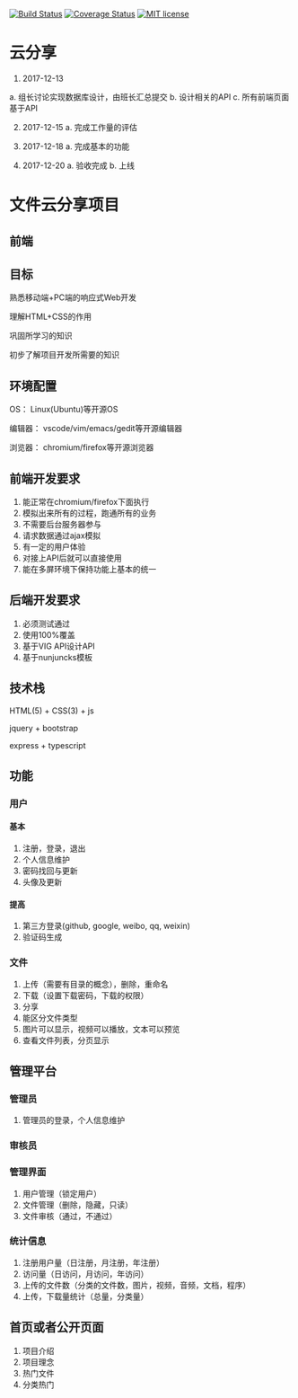 [![Build Status](https://travis-ci.org/rugao-web-fullstack/fileshare.svg?branch=master)](https://travis-ci.org/rugao-web-fullstack/fileshare)
[![Coverage Status](https://coveralls.io/repos/github/rugao-web-fullstack/fileshare/badge.svg?branch=master)](https://coveralls.io/github/rugao-web-fullstack/fileshare?branch=master)
[![MIT license](http://img.shields.io/badge/license-MIT-brightgreen.svg)](http://opensource.org/licenses/MIT)

云分享
===

1. 2017-12-13

a. 组长讨论实现数据库设计，由班长汇总提交
b. 设计相关的API
c. 所有前端页面基于API

2. 2017-12-15
a. 完成工作量的评估

3. 2017-12-18
a. 完成基本的功能

4. 2017-12-20
a. 验收完成
b. 上线

# 文件云分享项目

## 前端

## 目标

熟悉移动端+PC端的响应式Web开发

理解HTML+CSS的作用

巩固所学习的知识

初步了解项目开发所需要的知识

## 环境配置

OS： Linux(Ubuntu)等开源OS

编辑器： vscode/vim/emacs/gedit等开源编辑器

浏览器： chromium/firefox等开源浏览器

## 前端开发要求

1. 能正常在chromium/firefox下面执行
2. 模拟出来所有的过程，跑通所有的业务
3. 不需要后台服务器参与
4. 请求数据通过ajax模拟
5. 有一定的用户体验
6. 对接上API后就可以直接使用
7. 能在多屏环境下保持功能上基本的统一

## 后端开发要求

1. 必须测试通过
2. 使用100%覆盖
3. 基于VIG API设计API
4. 基于nunjuncks模板

## 技术栈

HTML(5) + CSS(3) + js

jquery + bootstrap

express + typescript

## 功能

### 用户

#### 基本
1. 注册，登录，退出
2. 个人信息维护
3. 密码找回与更新
4. 头像及更新

#### 提高
1. 第三方登录(github, google, weibo, qq, weixin)
2. 验证码生成

### 文件
1. 上传（需要有目录的概念），删除，重命名
2. 下载（设置下载密码，下载的权限）
3. 分享
4. 能区分文件类型
5. 图片可以显示，视频可以播放，文本可以预览
6. 查看文件列表，分页显示

## 管理平台
### 管理员
1. 管理员的登录，个人信息维护

### 审核员

### 管理界面

1. 用户管理（锁定用户）
2. 文件管理（删除，隐藏，只读）
3. 文件审核（通过，不通过）

### 统计信息
1. 注册用户量（日注册，月注册，年注册）
2. 访问量（日访问，月访问，年访问）
3. 上传的文件数（分类的文件数，图片，视频，音频，文档，程序）
4. 上传，下载量统计（总量，分类量）

## 首页或者公开页面

1. 项目介绍
2. 项目理念
3. 热门文件
4. 分类热门
